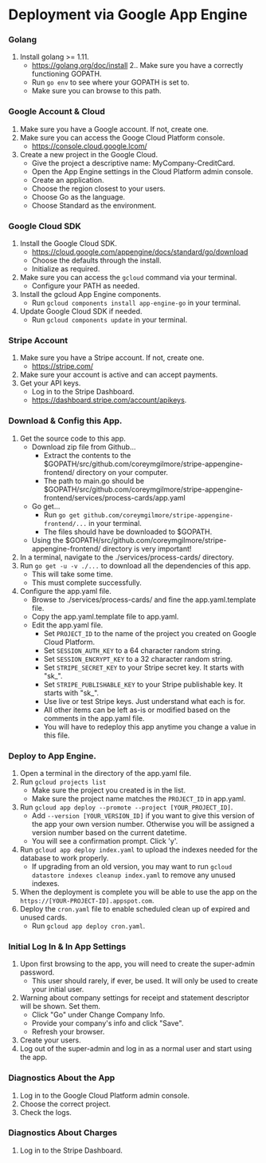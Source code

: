 # Deployment via Google App Engine

### Golang
1. Install golang >= 1.11.
    * https://golang.org/doc/install
2.. Make sure you have a correctly functioning GOPATH.
    * Run `go env` to see where your GOPATH is set to.
    * Make sure you can browse to this path.

### Google Account & Cloud
1. Make sure you have a Google account.  If not, create one.
2. Make sure you can access the Googe Cloud Platform console.
    * https://console.cloud.google.lcom/
3. Create a new project in the Google Cloud.
    * Give the project a descriptive name: MyCompany-CreditCard.
    * Open the App Engine settings in the Cloud Platform admin console.
    * Create an application.
    * Choose the region closest to your users.
    * Choose Go as the language.
    * Choose Standard as the environment.

### Google Cloud SDK
1. Install the Google Cloud SDK.
    * https://cloud.google.com/appengine/docs/standard/go/download
    * Choose the defaults through the install.
    * Initialize as required.
2. Make sure you can access the `gcloud` command via your terminal.
    * Configure your PATH as needed.
3. Install the gcloud App Engine components.
    * Run `gcloud components install app-engine-go` in your terminal.
4. Update Google Cloud SDK if needed.
    * Run `gcloud components update` in your terminal.

### Stripe Account
1. Make sure you have a Stripe account.  If not, create one.
    * https://stripe.com/
2. Make sure your account is active and can accept payments.
3. Get your API keys.
    * Log in to the Stripe Dashboard.
    * https://dashboard.stripe.com/account/apikeys.

### Download & Config this App.
1. Get the source code to this app.
    * Download zip file from Github...
        * Extract the contents to the $GOPATH/src/github.com/coreymgilmore/stripe-appengine-frontend/ directory on your computer.
        * The path to main.go should be $GOPATH/src/github.com/coreymgilmore/stripe-appengine-frontend/services/process-cards/app.yaml  
    * Go get...
        * Run `go get github.com/coreymgilmore/stripe-appengine-frontend/...` in your terminal.
        * The files should have be downloaded to $GOPATH.
    * Using the $GOPATH/src/github.com/coreymgilmore/stripe-appengine-frontend/ directory is very important!        
3. In a terminal, navigate to the ./services/process-cards/ directory.
4. Run `go get -u -v ./...` to download all the dependencies of this app.
    * This will take some time.
    * This must complete successfully.
5. Configure the app.yaml file.
    * Browse to ./services/process-cards/ and fine the app.yaml.template file.
    * Copy the app.yaml.template file to app.yaml.
    * Edit the app.yaml file.
        * Set `PROJECT_ID` to the name of the project you created on Google Cloud Platform.        
        * Set `SESSION_AUTH_KEY` to a 64 character random string.
        * Set `SESSION_ENCRYPT_KEY` to a 32 character random string.
        * Set `STRIPE_SECRET_KEY` to your Stripe secret key.  It starts with "sk_".
        * Set `STRIPE_PUBLISHABLE_KEY` to your Stripe publishable key.  It starts with "sk_".
        * Use live or test Stripe keys.  Just understand what each is for.  
        * All other items can be left as-is or modified based on the comments in the app.yaml file.     
        * You will have to redeploy this app anytime you change a value in this file.

### Deploy to App Engine.
1. Open a terminal in the directory of the app.yaml file.
2. Run `gcloud projects list`
    * Make sure the project you created is in the list.
    * Make sure the project name matches the `PROJECT_ID` in app.yaml.
3. Run `gcloud app deploy --promote --project [YOUR_PROJECT_ID]`.
    * Add `--version [YOUR_VERSION_ID]` if you want to give this version of the app your own version number.  Otherwise you will be assigned a version number based on the current datetime.
    * You will see a confirmation prompt.  Click 'y'.
4. Run `gcloud app deploy index.yaml` to upload the indexes needed for the database to work properly.
    * If upgrading from an old version, you may want to run `gcloud datastore indexes cleanup index.yaml` to remove any unused indexes. 
5. When the deployment is complete you will be able to use the app on the `https://[YOUR-PROJECT-ID].appspot.com`.
6. Deploy the `cron.yaml` file to enable scheduled clean up of expired and unused cards.
    * Run `gcloud app deploy cron.yaml`.

### Initial Log In & In App Settings
1. Upon first browsing to the app, you will need to create the super-admin password.
    * This user should rarely, if ever, be used.  It will only be used to create your initial user.
2. Warning about company settings for receipt and statement descriptor will be shown.  Set them.
    * Click "Go" under Change Company Info.
    * Provide your company's info and click "Save".
    * Refresh your browser.
3. Create your users.
4. Log out of the super-admin and log in as a normal user and start using the app.

### Diagnostics About the App
1. Log in to the Google Cloud Platform admin console.
2. Choose the correct project. 
3. Check the logs.

### Diagnostics About Charges
1. Log in to the Stripe Dashboard.